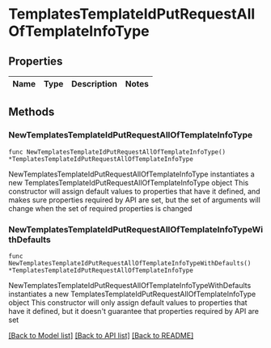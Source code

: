 # TemplatesTemplateIdPutRequestAllOfTemplateInfoType

## Properties

Name | Type | Description | Notes
------------ | ------------- | ------------- | -------------

## Methods

### NewTemplatesTemplateIdPutRequestAllOfTemplateInfoType

`func NewTemplatesTemplateIdPutRequestAllOfTemplateInfoType() *TemplatesTemplateIdPutRequestAllOfTemplateInfoType`

NewTemplatesTemplateIdPutRequestAllOfTemplateInfoType instantiates a new TemplatesTemplateIdPutRequestAllOfTemplateInfoType object
This constructor will assign default values to properties that have it defined,
and makes sure properties required by API are set, but the set of arguments
will change when the set of required properties is changed

### NewTemplatesTemplateIdPutRequestAllOfTemplateInfoTypeWithDefaults

`func NewTemplatesTemplateIdPutRequestAllOfTemplateInfoTypeWithDefaults() *TemplatesTemplateIdPutRequestAllOfTemplateInfoType`

NewTemplatesTemplateIdPutRequestAllOfTemplateInfoTypeWithDefaults instantiates a new TemplatesTemplateIdPutRequestAllOfTemplateInfoType object
This constructor will only assign default values to properties that have it defined,
but it doesn't guarantee that properties required by API are set


[[Back to Model list]](../README.md#documentation-for-models) [[Back to API list]](../README.md#documentation-for-api-endpoints) [[Back to README]](../README.md)


